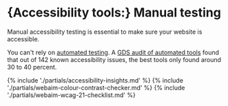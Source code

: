 # {Accessibility tools:} Manual testing

Manual accessibility testing is essential to make sure your website is accessible. 

You can't rely on [automated testing](/tools-and-resources/automated-accessibility-testing). A [GDS audit of automated tools](https://alphagov.github.io/accessibility-tool-audit/) found that out of 142 known accessibility issues, the best tools only found around 30 to 40 percent.

{% include './partials/accessibility-insights.md' %}
{% include './partials/webaim-colour-contrast-checker.md' %}
{% include './partials/webaim-wcag-21-checklist.md' %}
